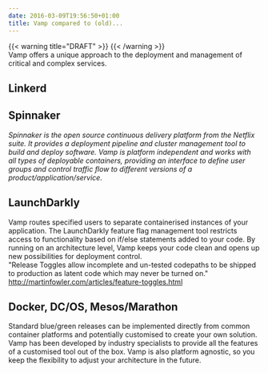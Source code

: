 ```yaml
---
date: 2016-03-09T19:56:50+01:00
title: Vamp compared to (old)...
---
```

{{< warning title="DRAFT" >}}
{{< /warning >}}  
Vamp offers a unique approach to the deployment and management of critical and complex services. 

## Linkerd
## Spinnaker
_Spinnaker is the open source continuous delivery platform from the Netflix suite. It provides a deployment pipeline and cluster management tool to build and deploy software. 
Vamp is platform independent and works with all types of deployable containers, providing an interface to define user groups and control traffic flow to different versions of a product/application/service._
## LaunchDarkly
Vamp routes specified users to separate containerised instances of your application. The LaunchDarkly feature flag management tool restricts access to functionality based on if/else statements added to your code.
By running on an architecture level, Vamp keeps your code clean and opens up new possibilities for deployment control.   
"Release Toggles allow incomplete and un-tested codepaths to be shipped to production as latent code which may never be turned on." http://martinfowler.com/articles/feature-toggles.html
## Docker, DC/OS, Mesos/Marathon
Standard blue/green releases can be implemented directly from common container platforms and potentially customised to create your own solution.
Vamp has been developed by industry specialists to provide all the features of a customised tool out of the box. Vamp is also platform agnostic, so you keep the flexibility to adjust your architecture in the future.
